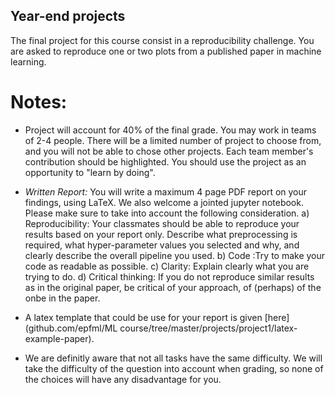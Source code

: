 ## Year-end projects 

The final project for this course consist in a reproducibility challenge. You are asked to reproduce one or two plots from a published paper in machine learning. 




# Notes:

*  Project will account for 40% of the final grade. You may work in teams of 2-4 people. There will be a limited number of project to choose from, and you will not be able to chose other projects. Each team member's contribution should be highlighted. You should use the project as an opportunity to "learn by doing".

* *Written Report:*  You will write a maximum 4 page PDF report on your findings, using LaTeX. We also welcome a jointed jupyter notebook.   Please make sure to take into account the following consideration.
a) Reproducibility: Your classmates should be able to reproduce your results based on your report only. Describe what preprocessing is required, what hyper-parameter values you selected and why, and clearly describe the overall pipeline you used. b) Code :Try to make your code as readable as possible. c) Clarity: Explain clearly what you are trying to do. d) Critical thinking: If you do not reproduce similar results as in the original paper,  be critical of your approach, of (perhaps) of the onbe in the paper. 

* A latex template that could be use for your report is given [here](github.com/epfml/ML course/tree/master/projects/project1/latex-example-paper).

* We are definitly aware that not all tasks have the same difficulty. We will take the difficulty of the question into account when grading, so none of the choices will have any disadvantage for you.
